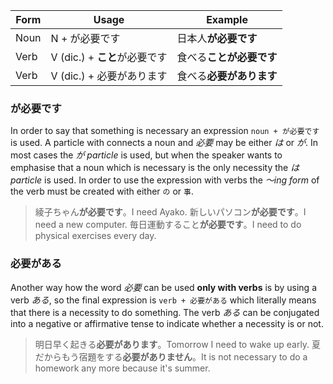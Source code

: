 |Form|Usage|Example|
|-|-|-|
|Noun|N + が必要です|日本人**が必要です**|
|Verb|V (dic.) + **こと**が必要です|食べる**ことが必要です**|
|Verb|V (dic.) + 必要があります|食べる**必要があります**|

### が必要です
In order to say that something is necessary an expression `noun + が必要です` is used. A particle with connects a noun and *必要* may be either *は* or *が*. In most cases the *が particle* is used, but when the speaker wants to emphasise that a noun which is necessary is the only necessity the *は particle* is used.
In order to use the expression with verbs the *～ing form* of the verb must be created with either `の` or `事`.
>綾子ちゃん**が必要です**。I need Ayako.
>新しいパソコン**が必要です**。I need a new computer.
>毎日運動すること**が必要です**。I need to do physical exercises every day.

### 必要がある
Another way how the word *必要* can be used **only with verbs** is by using a verb *ある*, so the final expression is `verb + 必要がある` which literally means that there is a necessity to do something. The verb *ある* can be conjugated into a negative or affirmative tense to indicate whether a necessity is or not.
>明日早く起きる**必要があります**。Tomorrow I need to wake up early.
>夏だからもう宿題をする**必要がありません**。It is not necessary to do a homework any more because it's summer.